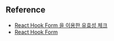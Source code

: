 ## Reference

- [React Hook Form 을 이용한 유효성 체크](https://www.youtube.com/watch?v=tWOn7g_3wKU&t=28)
- [React Hook Form](https://react-hook-form.com/get-started)

